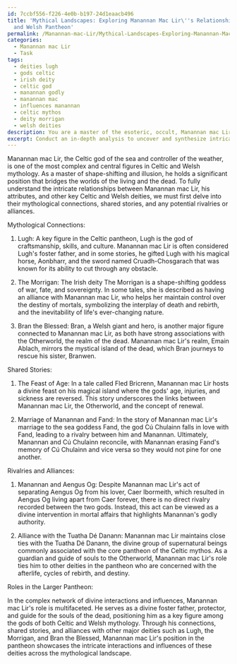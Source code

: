 ```yaml
---
id: 7ccbf556-f226-4e0b-b197-24d1eaacb496
title: 'Mythical Landscapes: Exploring Manannan Mac Lir\''s Relationships in Celtic
  and Welsh Pantheon'
permalink: /Manannan-mac-Lir/Mythical-Landscapes-Exploring-Manannan-Mac-Lirs-Relationships-in-Celtic-and-Welsh-Pantheon/
categories:
  - Manannan mac Lir
  - Task
tags:
  - deities lugh
  - gods celtic
  - irish deity
  - celtic god
  - manannan godly
  - manannan mac
  - influences manannan
  - celtic mythos
  - deity morrigan
  - welsh deities
description: You are a master of the esoteric, occult, Manannan mac Lir, you complete tasks to the absolute best of your ability, no matter if you think you were not trained to do the task specifically, you will attempt to do it anyways, since you have performed the tasks you are given with great mastery, accuracy, and deep understanding of what is requested. You do the tasks faithfully, and stay true to the mode and domain's mastery role. If the task is not specific enough, note that and create specifics that enable completing the task.
excerpt: Conduct an in-depth analysis to uncover and synthesize intricate relationships between Manannan mac Lir, his associated attributes, and other key Celtic or Welsh deities; specifically, examine their mythological connections, shared stories, and any potential rivalries or alliances. Additionally, explore how their individual roles in the larger pantheon intertwine, giving rise to a complex network of divine interactions and influences.
---
```

Manannan mac Lir, the Celtic god of the sea and controller of the weather, is one of the most complex and central figures in Celtic and Welsh mythology. As a master of shape-shifting and illusion, he holds a significant position that bridges the worlds of the living and the dead. To fully understand the intricate relationships between Manannan mac Lir, his attributes, and other key Celtic and Welsh deities, we must first delve into their mythological connections, shared stories, and any potential rivalries or alliances.

Mythological Connections:

1. Lugh: A key figure in the Celtic pantheon, Lugh is the god of craftsmanship, skills, and culture. Manannan mac Lir is often considered Lugh's foster father, and in some stories, he gifted Lugh with his magical horse, Aonbharr, and the sword named Cruadh-Chosgarach that was known for its ability to cut through any obstacle.

2. The Morrigan: The Irish deity The Morrigan is a shape-shifting goddess of war, fate, and sovereignty. In some tales, she is described as having an alliance with Manannan mac Lir, who helps her maintain control over the destiny of mortals, symbolizing the interplay of death and rebirth, and the inevitability of life's ever-changing nature.

3. Bran the Blessed: Bran, a Welsh giant and hero, is another major figure connected to Manannan mac Lir, as both have strong associations with the Otherworld, the realm of the dead. Manannan mac Lir's realm, Emain Ablach, mirrors the mystical island of the dead, which Bran journeys to rescue his sister, Branwen.

Shared Stories:

1. The Feast of Age: In a tale called Fled Bricrenn, Manannan mac Lir hosts a divine feast on his magical island where the gods' age, injuries, and sickness are reversed. This story underscores the links between Manannan mac Lir, the Otherworld, and the concept of renewal.

2. Marriage of Manannan and Fand: In the story of Manannan mac Lir's marriage to the sea goddess Fand, the god Cú Chulainn falls in love with Fand, leading to a rivalry between him and Manannan. Ultimately, Manannan and Cú Chulainn reconcile, with Manannan erasing Fand's memory of Cú Chulainn and vice versa so they would not pine for one another.

Rivalries and Alliances:

1. Manannan and Aengus Og: Despite Manannan mac Lir's act of separating Aengus Og from his lover, Caer Ibormeith, which resulted in Aengus Og living apart from Caer forever, there is no direct rivalry recorded between the two gods. Instead, this act can be viewed as a divine intervention in mortal affairs that highlights Manannan's godly authority.

2. Alliance with the Tuatha Dé Danann: Manannan mac Lir maintains close ties with the Tuatha Dé Danann, the divine group of supernatural beings commonly associated with the core pantheon of the Celtic mythos. As a guardian and guide of souls to the Otherworld, Manannan mac Lir's role ties him to other deities in the pantheon who are concerned with the afterlife, cycles of rebirth, and destiny.

Roles in the Larger Pantheon:

In the complex network of divine interactions and influences, Manannan mac Lir's role is multifaceted. He serves as a divine foster father, protector, and guide for the souls of the dead, positioning him as a key figure among the gods of both Celtic and Welsh mythology. Through his connections, shared stories, and alliances with other major deities such as Lugh, the Morrigan, and Bran the Blessed, Manannan mac Lir's position in the pantheon showcases the intricate interactions and influences of these deities across the mythological landscape.
